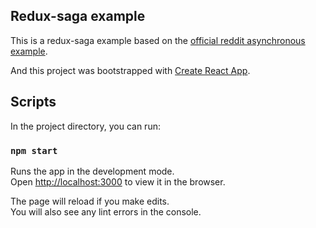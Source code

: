 ## Redux-saga example

This is a redux-saga example based on the [official reddit asynchronous example](https://www.redux.org.cn/docs/advanced/ExampleRedditAPI.html).


And this project was bootstrapped with [Create React App](https://github.com/facebook/create-react-app).

## Scripts

In the project directory, you can run:

### `npm start`

Runs the app in the development mode.<br />
Open [http://localhost:3000](http://localhost:3000) to view it in the browser.

The page will reload if you make edits.<br />
You will also see any lint errors in the console.

